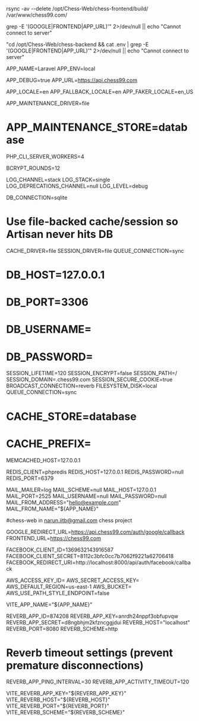 rsync -av --delete /opt/Chess-Web/chess-frontend/build/ /var/www/chess99.com/


grep -E '(GOOGLE|FRONTEND|APP_URL)'" 2>/dev/null ||  echo "Cannot connect to server"

"cd /opt/Chess-Web/chess-backend && cat .env | grep -E '(GOOGLE|FRONTEND|APP_URL)'" 2>/dev/null ||   echo "Cannot connect to server"


APP_NAME=Laravel
APP_ENV=local

APP_DEBUG=true
APP_URL=https://api.chess99.com

APP_LOCALE=en
APP_FALLBACK_LOCALE=en
APP_FAKER_LOCALE=en_US

APP_MAINTENANCE_DRIVER=file
# APP_MAINTENANCE_STORE=database

PHP_CLI_SERVER_WORKERS=4

BCRYPT_ROUNDS=12

LOG_CHANNEL=stack
LOG_STACK=single
LOG_DEPRECATIONS_CHANNEL=null
LOG_LEVEL=debug



DB_CONNECTION=sqlite

# Use file-backed cache/session so Artisan never hits DB
CACHE_DRIVER=file
SESSION_DRIVER=file
QUEUE_CONNECTION=sync


# DB_HOST=127.0.0.1
# DB_PORT=3306

# DB_USERNAME=
# DB_PASSWORD=

SESSION_LIFETIME=120
SESSION_ENCRYPT=false
SESSION_PATH=/
SESSION_DOMAIN=.chess99.com
SESSION_SECURE_COOKIE=true
BROADCAST_CONNECTION=reverb
FILESYSTEM_DISK=local
QUEUE_CONNECTION=sync


# CACHE_STORE=database
# CACHE_PREFIX=

MEMCACHED_HOST=127.0.0.1

REDIS_CLIENT=phpredis
REDIS_HOST=127.0.0.1
REDIS_PASSWORD=null
REDIS_PORT=6379

MAIL_MAILER=log
MAIL_SCHEME=null
MAIL_HOST=127.0.0.1
MAIL_PORT=2525
MAIL_USERNAME=null
MAIL_PASSWORD=null
MAIL_FROM_ADDRESS="hello@example.com"
MAIL_FROM_NAME="${APP_NAME}"



#chess-web in narun.iitb@gmail.com chess project

GOOGLE_REDIRECT_URL=https://api.chess99.com/auth/google/callback
FRONTEND_URL=https://chess99.com

FACEBOOK_CLIENT_ID=1369632143916587
FACEBOOK_CLIENT_SECRET=8112c3bfc0cc7b7062f9221a62706418
FACEBOOK_REDIRECT_URI=http://localhost:8000/api/auth/facebook/callback

AWS_ACCESS_KEY_ID=
AWS_SECRET_ACCESS_KEY=
AWS_DEFAULT_REGION=us-east-1
AWS_BUCKET=
AWS_USE_PATH_STYLE_ENDPOINT=false

VITE_APP_NAME="${APP_NAME}"


REVERB_APP_ID=874208
REVERB_APP_KEY=anrdh24nppf3obfupvqw
REVERB_APP_SECRET=d8ngbhjm2kfzncggjdui
REVERB_HOST="localhost"
REVERB_PORT=8080
REVERB_SCHEME=http

# Reverb timeout settings (prevent premature disconnections)
REVERB_APP_PING_INTERVAL=30
REVERB_APP_ACTIVITY_TIMEOUT=120

VITE_REVERB_APP_KEY="${REVERB_APP_KEY}"
VITE_REVERB_HOST="${REVERB_HOST}"
VITE_REVERB_PORT="${REVERB_PORT}"
VITE_REVERB_SCHEME="${REVERB_SCHEME}"